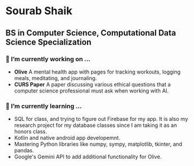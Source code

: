 # Sourab Shaik
## BS in Computer Science, Computational Data Science Specialization

### 🔭 I’m currently working on ...
- **Olive** A mental health app with pages for tracking workouts, logging meals, meditating, and journaling.
- **CURS Paper** A paper discussing various ethical questions that a computer science professional must ask when working with AI.

### 🌱 I’m currently learning ...
- SQL for class, and trying to figure out Firebase for my app. It is also my research project for my database classes since I am taking it as an honors class.
- Kotlin and native android app developemnt.
- Mastering Python libraries like numpy, sympy, matplotlib, tkinter, and pandas.
- Google's Gemini API to add additional functionality for Olive.




<!--
**ubernerd117/ubernerd117** is a ✨ _special_ ✨ repository because its `README.md` (this file) appears on your GitHub profile.

Here are some ideas to get you started:


- 🌱 I’m currently learning ...
- 👯 I’m looking to collaborate on ...
- 🤔 I’m looking for help with ...
- 💬 Ask me about ...
- 📫 How to reach me: ...
- 😄 Pronouns: ...
- ⚡ Fun fact: ...
-->
